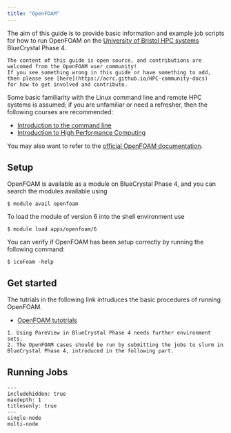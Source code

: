 ```yaml
---
title: "OpenFOAM"
---
```


The aim of this guide is to provide basic information and example job scripts
for how to run OpenFOAM on the [University of Bristol HPC systems](https://www.bristol.ac.uk/acrc/high-performance-computing/)
BlueCrystal Phase 4.

```{note}
The content of this guide is open source, and contributions are welcomed from the OpenFOAM user community!
If you see something wrong in this guide or have something to add, then please see [here](https://acrc.github.io/HPC-community-docs)
for how to get involved and contribute.
```

Some basic familiarity with the Linux command line and remote HPC systems is assumed;
if you are unfamiliar or need a refresher, then the following courses are recommended:

- [Introduction to the command line](https://alleetanner.github.io/intro_to_CLI/)
- [Introduction to High Performance Computing](https://www.acrc.bris.ac.uk/protected/hpc-docs/training/intro-to-hpc-slurm/index.html)

You may also want to refer to the [official OpenFOAM documentation](http://www.openfoam.org/docs/user).

## Setup

OpenFOAM is available as a module on BlueCrystal Phase 4, and you can search the modules available using

```console
$ module avail openfoam
```
To load the module of version 6 into the shell environment use 

```console
$ module load apps/openfoam/6
```

You can verify if OpenFOAM has been setup correctly by running the following command:

```console
$ icoFoam -help
```

## Get started
The tutrials in the following link intruduces the basic procedures of running OpenFOAM.
- [OpenFOAM tutotrials](https://doc.cfd.direct/openfoam/user-guide-v6/tutorials)

```{note}
1. Using PareView in BlueCrystal Phase 4 needs further environment sets.
2. The OpenFOAM cases should be run by submitting the jobs to slurm in BlueCrystal Phase 4, introduced in the following part.
```

## Running Jobs

```{toctree}
---
includehidden: true
maxdepth: 1
titlesonly: true
---
single-node
multi-node
```